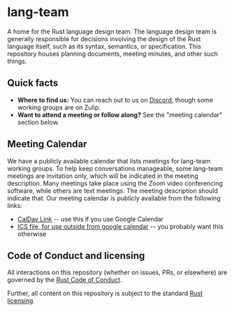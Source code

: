# lang-team

A home for the Rust language design team. The language design team is
generally responsible for decisions involving the design of the Rust
language itself, such as its syntax, semantics, or specification. This
repository houses planning documents, meeting minutes, and other such
things.

## Quick facts

- **Where to find us:** You can reach out to us on [Discord](about/chat-platform.md), though some working groups are on Zulip.
- **Want to attend a meeting or follow along?** See the "meeting
  calendar" section below.

## Meeting Calendar

We have a publicly available calendar that lists meetings for
lang-team working groups. To help keep conversations manageable, some
lang-team meetings are invitation only, which will be indicated in the
meeting description.  Many meetings take place using the Zoom video
conferencing software, while others are text meetings. The meeting
description should indicate that. Our meeting calendar is publicly
available from the following links:

- [CalDav Link][caldav] -- use this if you use Google Calendar
- [ICS file, for use outside from google calendar][ics] -- you probably want this otherwise

[caldav]: https://calendar.google.com/calendar?cid=bW96aWxsYS5jb21fdGNwcWhzY2VrZ2ljNXRtMjU1YmhkZDdkNDBAZ3JvdXAuY2FsZW5kYXIuZ29vZ2xlLmNvbQ
[ics]: https://calendar.google.com/calendar/ical/mozilla.com_tcpqhscekgic5tm255bhdd7d40%40group.calendar.google.com/public/basic.ics


## Code of Conduct and licensing

All interactions on this repository (whether on issues, PRs, or
elsewhere) are governed by the [Rust Code of
Conduct](CODE_OF_CONDUCT.md).

Further, all content on this repository is subject to the standard
[Rust](LICENSE-MIT) [licensing](LICENSE-APACHE).

